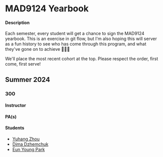 # MAD9124 Yearbook

#### Description

Each semester, every student will get a chance to sign the MAD9124 yearbook. This is an exercise in git flow, but I'm also hoping this will server as a fun history to see who has come through this program, and what they've gone on to achieve 🚀🚀🚀

We'll place the most recent cohort at the top. Please respect the order, first come, first serve!

## Summer 2024

### 300

#### Instructor

#### PA(s)

#### Students
- [Yuhang Zhou](https://github.com/zhou0244)
- [Dima Dzhemchuk](https://github.com/ddzhemchuk)
- [Eun Young Park](https://github.com/park0613)
